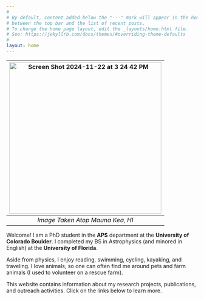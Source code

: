 ```yaml
---
#
# By default, content added below the "---" mark will appear in the home page
# between the top bar and the list of recent posts.
# To change the home page layout, edit the _layouts/home.html file.
# See: https://jekyllrb.com/docs/themes/#overriding-theme-defaults
#
layout: home 
--- 
```


|<img align = "center" width="400" alt="Screen Shot 2024-11-22 at 3 24 42 PM" src="https://github.com/user-attachments/assets/06f8142a-5a9d-446d-9335-8964e0f0e01d">| 
|:--:| 
| *Image Taken Atop Mauna Kea, HI* |

 

Welcome! I am a PhD student in the **APS** department at the **University of Colorado Boulder**. I completed my BS in Astrophysics (and minored in English) at the **University of Florida**. 




[//]: # (I am interested both in plasma and flare physics, and mathematical/gravitational physics. I especially enjoy researching the role) 

[//]: # (magnetic reconnection plays in creating stellar flares and Coronal Mass Ejections CMEs, as well as the implications these)  

[//]: # (events have on exoplanet habitability. My interest in gravitational physics lies primarily in understanding string theory)

[//]: # (through a mathematical lens.)  




Aside from physics, I enjoy reading, swimming, cycling, kayaking, and traveling. I love animals, so one can often find me around pets and farm animals (I used to volunteer on a rescue farm).

This website contains information about my research projects, publications, and outreach activities. Click on the links below to learn more.
